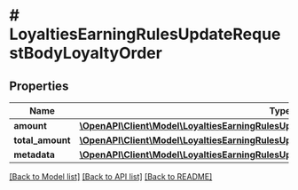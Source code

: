 # # LoyaltiesEarningRulesUpdateRequestBodyLoyaltyOrder

## Properties

Name | Type | Description | Notes
------------ | ------------- | ------------- | -------------
**amount** | [**\OpenAPI\Client\Model\LoyaltiesEarningRulesUpdateRequestBodyLoyaltyOrderAmount**](LoyaltiesEarningRulesUpdateRequestBodyLoyaltyOrderAmount.md) |  | [optional]
**total_amount** | [**\OpenAPI\Client\Model\LoyaltiesEarningRulesUpdateRequestBodyLoyaltyOrderTotalAmount**](LoyaltiesEarningRulesUpdateRequestBodyLoyaltyOrderTotalAmount.md) |  | [optional]
**metadata** | [**\OpenAPI\Client\Model\LoyaltiesEarningRulesUpdateRequestBodyLoyaltyOrderMetadata**](LoyaltiesEarningRulesUpdateRequestBodyLoyaltyOrderMetadata.md) |  | [optional]

[[Back to Model list]](../../README.md#models) [[Back to API list]](../../README.md#endpoints) [[Back to README]](../../README.md)
